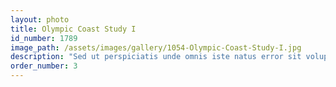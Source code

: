 ```yaml
---
layout: photo
title: Olympic Coast Study I
id_number: 1789
image_path: /assets/images/gallery/1054-Olympic-Coast-Study-I.jpg
description: "Sed ut perspiciatis unde omnis iste natus error sit voluptatem accusantium doloremque laudantium, totam rem aperiam, eaque ipsa quae ab illo inventore veritatis et quasi architecto beatae vitae dicta sunt explicabo."
order_number: 3
---
```

